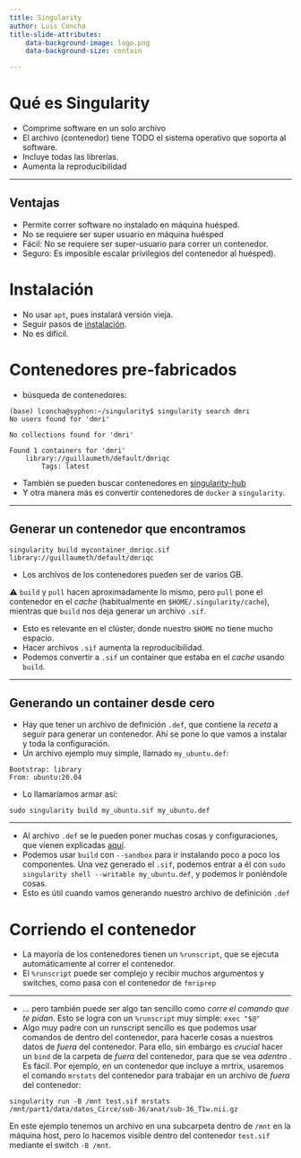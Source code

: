 ```yaml
---
title: Singularity
author: Luis Concha
title-slide-attributes:
    data-background-image: logo.png
    data-background-size: contain

---
```


# Qué es Singularity
- Comprime software en un solo archivo
- El archivo (contenedor) tiene TODO el sistema operativo que soporta al software.
- Incluye todas las librerías.
- Aumenta la reproducibilidad

------------------

## Ventajas
- Permite correr software no instalado en máquina huésped.
- No se requiere ser super usuario en máquina huésped
- Fácil: No se requiere ser super-usuario para correr un contenedor.
- Seguro: Es imposible escalar privilegios del contenedor al huésped).


# Instalación
- No usar `apt`, pues instalará versión vieja.
- Seguir pasos de [instalación](https://sylabs.io/guides/3.6/user-guide/quick_start.html#quick-installation-steps).
- No es difícil.



# Contenedores pre-fabricados
- búsqueda de contenedores:

```
(base) lconcha@syphon:~/singularity$ singularity search dmri
No users found for 'dmri'

No collections found for 'dmri'

Found 1 containers for 'dmri'
	library://guillaumeth/default/dmriqc
		Tags: latest
```
- También se pueden buscar contenedores en [singularity-hub](https://singularity-hub.org/search)
- Y otra manera más es convertir contenedores de `docker` a `singularity`.

------------------

## Generar un contenedor que encontramos

```
singularity build mycontainer_dmriqc.sif library://guillaumeth/default/dmriqc
```
- Los archivos de los contenedores pueden ser de varios GB.

:warning: `build` y `pull` hacen aproximadamente lo mismo, pero `pull` pone el contenedor en el _cache_ (habitualmente en `$HOME/.singularity/cache`), mientras que `build` nos deja generar un archivo `.sif`.
- Esto es relevante en el clúster, donde nuestro `$HOME` no tiene mucho espacio.
- Hacer archivos `.sif` aumenta la reproducibilidad.
- Podemos convertir a `.sif` un container que estaba en el _cache_ usando `build`.

------------------

## Generando un container desde cero
- Hay que tener un archivo de definición `.def`, que contiene la _receta_ a seguir para generar un contenedor. Ahí se pone lo que vamos a instalar y toda la configuración.
- Un archivo ejemplo muy simple, llamado `my_ubuntu.def`:

```
Bootstrap: library
From: ubuntu:20.04
```

- Lo llamaríamos armar así:

```
sudo singularity build my_ubuntu.sif my_ubuntu.def
```

------------------

- Al archivo `.def` se le pueden poner muchas cosas y configuraciones, que vienen explicadas [aquí](https://sylabs.io/guides/3.5/user-guide/definition_files.html).
- Podemos usar `build` con `--sandbox` para ir instalando poco a poco los componentes. Una vez generado el `.sif`, podemos entrar a él con `sudo singularity shell --writable my_ubuntu.def`, y podemos ir poniéndole cosas.
- Esto es útil cuando vamos generando nuestro archivo de definición `.def`


# Corriendo el contenedor
- La mayoría de los contenedores tienen un `%runscript`, que se ejecuta automáticamente al correr el contenedor.
- El `%runscript` puede ser complejo y recibir muchos argumentos y switches, como pasa con el contenedor de `fmriprep`

------------------

- ... pero también puede ser algo tan sencillo como _corre el comando que te pidan_. Esto se logra con un `%runscript` muy simple: `exec "$@"`
- Algo muy padre con un runscript sencillo es que podemos usar comandos de dentro del contenedor, para hacerle cosas a nuestros datos de _fuera_  del contenedor. Para ello, sin embargo es *crucial* hacer un `bind` de la carpeta de _fuera_ del contenedor, para que se vea _adentro_ . Es fácil. Por ejemplo, en un contenedor que incluye a mrtrix, usaremos el comando `mrstats` del contenedor para trabajar en un archivo de _fuera_ del contenedor:

```
singularity run -B /mnt test.sif mrstats /mnt/part1/data/datos_Circe/sub-36/anat/sub-36_T1w.nii.gz
```
En este ejemplo tenemos un archivo en una subcarpeta dentro de `/mnt` en la máquina host, pero lo hacemos visible dentro del contenedor `test.sif` mediante el switch `-B /mnt`.
